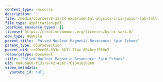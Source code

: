 ```yaml
---
content_type: resource
description: ''
file: /media/courses/8-13-14-experimental-physics-i-ii-junior-lab-fall-2016-spring-2017/0a406a60f131974243ac7610418388e0_MIT8_13-14F16-S17exp12.pdf
file_type: application/pdf
learning_resource_types: []
license: https://creativecommons.org/licenses/by-nc-sa/4.0/
ocw_type: OCWFile
parent_title: 'Pulsed Nuclear Magnetic Resonance: Spin Echoes'
parent_type: CourseSection
parent_uid: cc00ee06-833e-3831-7fae-8048ce1568e7
resourcetype: Document
title: 'Pulsed Nuclear Magnetic Resonance: Spin Echoes'
uid: 0a406a60-f131-9742-43ac-7610418388e0
video_metadata:
  youtube_id: null
---
```

